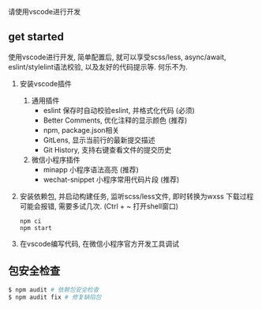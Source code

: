 请使用vscode进行开发

## get started
使用vscode进行开发, 简单配置后, 就可以享受scss/less, async/await, eslint/stylelint语法校验, 以及友好的代码提示等. 何乐不为.

1. 安装vscode插件
    1. 通用插件
        - eslint 保存时自动校验eslint, 并格式化代码  (必须)
        - Better Comments, 优化注释的显示颜色  (推荐)
        - npm, package.json相关
        - GitLens, 显示当前行的最新提交描述
        - Git History, 支持右键查看文件的提交历史
    2. 微信小程序插件
        - minapp 小程序语法高亮  (推荐)
        - wechat-snippet 小程序常用代码片段  (推荐)
2. 安装依赖包, 并启动构建任务, 监听scss/less文件, 即时转换为wxss
下载过程可能会报错, 需要多试几次. (Ctrl + ~ 打开shell窗口)

    ```shell
    npm ci
    npm start
    ```
3. 在vscode编写代码, 在微信小程序官方开发工具调试

## 包安全检查
```bash
$ npm audit # 依赖包安全检查
$ npm audit fix # 修复缺陷包
```
